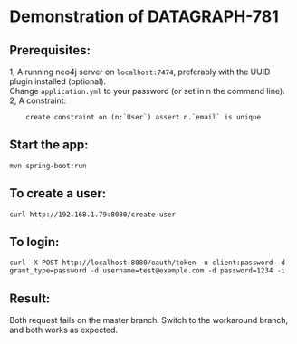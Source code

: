 Demonstration of DATAGRAPH-781
==============================

Prerequisites:
-------------

  1, A running neo4j server on `localhost:7474`, preferably with the UUID plugin installed (optional).  
     Change `application.yml` to your password (or set in n the command line).  
  2, A constraint:

        create constraint on (n:`User`) assert n.`email` is unique

Start the app:
--------------

    mvn spring-boot:run

To create a user:
-----------------

    curl http://192.168.1.79:8080/create-user
    
To login:
---------

    curl -X POST http://localhost:8080/oauth/token -u client:password -d grant_type=password -d username=test@example.com -d password=1234 -i
    
Result:
-------

Both request fails on the master branch. Switch to the workaround branch, and both works as expected.
    

